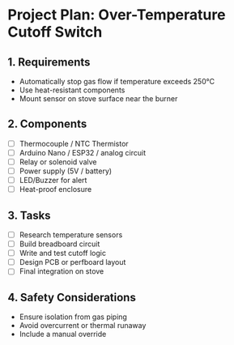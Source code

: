 # Project Plan: Over-Temperature Cutoff Switch

## 1. Requirements
- Automatically stop gas flow if temperature exceeds 250°C
- Use heat-resistant components
- Mount sensor on stove surface near the burner

## 2. Components
- [ ] Thermocouple / NTC Thermistor
- [ ] Arduino Nano / ESP32 / analog circuit
- [ ] Relay or solenoid valve
- [ ] Power supply (5V / battery)
- [ ] LED/Buzzer for alert
- [ ] Heat-proof enclosure

## 3. Tasks
- [ ] Research temperature sensors
- [ ] Build breadboard circuit
- [ ] Write and test cutoff logic
- [ ] Design PCB or perfboard layout
- [ ] Final integration on stove

## 4. Safety Considerations
- Ensure isolation from gas piping
- Avoid overcurrent or thermal runaway
- Include a manual override
